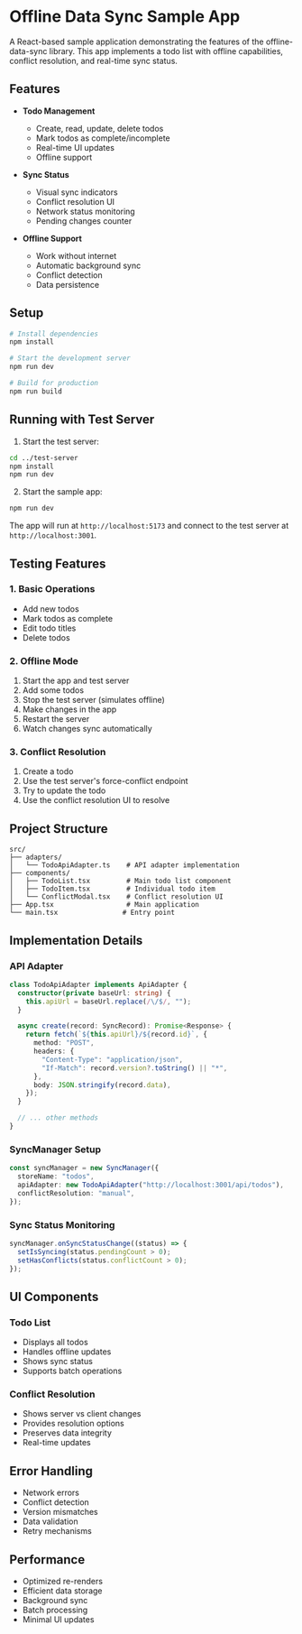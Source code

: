 # Offline Data Sync Sample App

A React-based sample application demonstrating the features of the offline-data-sync library. This app implements a todo list with offline capabilities, conflict resolution, and real-time sync status.

## Features

- **Todo Management**

  - Create, read, update, delete todos
  - Mark todos as complete/incomplete
  - Real-time UI updates
  - Offline support

- **Sync Status**

  - Visual sync indicators
  - Conflict resolution UI
  - Network status monitoring
  - Pending changes counter

- **Offline Support**
  - Work without internet
  - Automatic background sync
  - Conflict detection
  - Data persistence

## Setup

```bash
# Install dependencies
npm install

# Start the development server
npm run dev

# Build for production
npm run build
```

## Running with Test Server

1. Start the test server:

```bash
cd ../test-server
npm install
npm run dev
```

2. Start the sample app:

```bash
npm run dev
```

The app will run at `http://localhost:5173` and connect to the test server at `http://localhost:3001`.

## Testing Features

### 1. Basic Operations

- Add new todos
- Mark todos as complete
- Edit todo titles
- Delete todos

### 2. Offline Mode

1. Start the app and test server
2. Add some todos
3. Stop the test server (simulates offline)
4. Make changes in the app
5. Restart the server
6. Watch changes sync automatically

### 3. Conflict Resolution

1. Create a todo
2. Use the test server's force-conflict endpoint
3. Try to update the todo
4. Use the conflict resolution UI to resolve

## Project Structure

```
src/
├── adapters/
│   └── TodoApiAdapter.ts    # API adapter implementation
├── components/
│   ├── TodoList.tsx         # Main todo list component
│   ├── TodoItem.tsx         # Individual todo item
│   └── ConflictModal.tsx    # Conflict resolution UI
├── App.tsx                  # Main application
└── main.tsx                # Entry point
```

## Implementation Details

### API Adapter

```typescript
class TodoApiAdapter implements ApiAdapter {
  constructor(private baseUrl: string) {
    this.apiUrl = baseUrl.replace(/\/$/, "");
  }

  async create(record: SyncRecord): Promise<Response> {
    return fetch(`${this.apiUrl}/${record.id}`, {
      method: "POST",
      headers: {
        "Content-Type": "application/json",
        "If-Match": record.version?.toString() || "*",
      },
      body: JSON.stringify(record.data),
    });
  }

  // ... other methods
}
```

### SyncManager Setup

```typescript
const syncManager = new SyncManager({
  storeName: "todos",
  apiAdapter: new TodoApiAdapter("http://localhost:3001/api/todos"),
  conflictResolution: "manual",
});
```

### Sync Status Monitoring

```typescript
syncManager.onSyncStatusChange((status) => {
  setIsSyncing(status.pendingCount > 0);
  setHasConflicts(status.conflictCount > 0);
});
```

## UI Components

### Todo List

- Displays all todos
- Handles offline updates
- Shows sync status
- Supports batch operations

### Conflict Resolution

- Shows server vs client changes
- Provides resolution options
- Preserves data integrity
- Real-time updates

## Error Handling

- Network errors
- Conflict detection
- Version mismatches
- Data validation
- Retry mechanisms

## Performance

- Optimized re-renders
- Efficient data storage
- Background sync
- Batch processing
- Minimal UI updates
